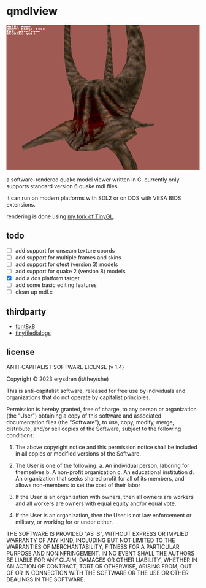 # qmdlview

![an image of the final boss from quake](.github/qmdlview.png)

a software-rendered quake model viewer written in C. currently only supports standard version 6 quake mdl files.

it can run on modern platforms with SDL2 or on DOS with VESA BIOS extensions.

rendering is done using [my fork of TinyGL](https://github.com/erysdren/TinyGL).

## todo

- [ ] add support for onseam texture coords
- [ ] add support for multiple frames and skins
- [ ] add support for qtest (version 3) models
- [ ] add support for quake 2 (version 8) models
- [x] add a dos platform target
- [ ] add some basic editing features
- [ ] clean up mdl.c

## thirdparty

* [font8x8](https://github.com/dhepper/font8x8)
* [tinyfiledialogs](https://sourceforge.net/projects/tinyfiledialogs/)

## license

ANTI-CAPITALIST SOFTWARE LICENSE (v 1.4)

Copyright © 2023 erysdren (it/they/she)

This is anti-capitalist software, released for free use by individuals
and organizations that do not operate by capitalist principles.

Permission is hereby granted, free of charge, to any person or
organization (the "User") obtaining a copy of this software and
associated documentation files (the "Software"), to use, copy, modify,
merge, distribute, and/or sell copies of the Software, subject to the
following conditions:

  1. The above copyright notice and this permission notice shall be
  included in all copies or modified versions of the Software.

  2. The User is one of the following:
    a. An individual person, laboring for themselves
    b. A non-profit organization
    c. An educational institution
    d. An organization that seeks shared profit for all of its members,
    and allows non-members to set the cost of their labor

  3. If the User is an organization with owners, then all owners are
  workers and all workers are owners with equal equity and/or equal vote.

  4. If the User is an organization, then the User is not law enforcement
  or military, or working for or under either.

THE SOFTWARE IS PROVIDED "AS IS", WITHOUT EXPRESS OR IMPLIED WARRANTY OF
ANY KIND, INCLUDING BUT NOT LIMITED TO THE WARRANTIES OF MERCHANTABILITY,
FITNESS FOR A PARTICULAR PURPOSE AND NONINFRINGEMENT. IN NO EVENT SHALL
THE AUTHORS BE LIABLE FOR ANY CLAIM, DAMAGES OR OTHER LIABILITY, WHETHER
IN AN ACTION OF CONTRACT, TORT OR OTHERWISE, ARISING FROM, OUT OF OR IN
CONNECTION WITH THE SOFTWARE OR THE USE OR OTHER DEALINGS IN THE
SOFTWARE.
